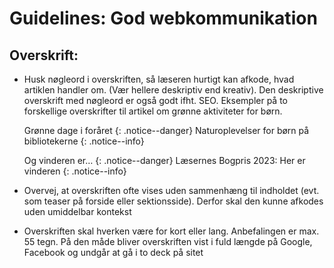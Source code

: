 # Guidelines: God webkommunikation #
## Overskrift: ##

- Husk nøgleord i overskriften, så læseren hurtigt kan afkode, hvad artiklen handler om. (Vær hellere deskriptiv end kreativ). Den deskriptive overskrift med nøgleord er også godt ifht. SEO.
Eksempler på to forskellige overskrifter til artikel om grønne aktiviteter for børn.

  Grønne dage i foråret
  {: .notice--danger}
  Naturoplevelser for børn på bibliotekerne
  {: .notice--info}

  Og vinderen er…
  {: .notice--danger}
  Læsernes Bogpris 2023: Her er vinderen
  {: .notice--info}

- Overvej, at overskriften ofte vises uden sammenhæng til indholdet (evt. som teaser på forside eller sektionsside). Derfor skal den kunne afkodes uden umiddelbar kontekst

- Overskriften skal hverken være for kort eller lang. Anbefalingen er max. 55 tegn. På den måde bliver overskriften vist i fuld længde på Google, Facebook og undgår at gå i to deck på sitet


